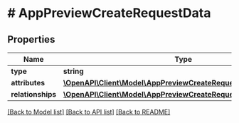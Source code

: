 # # AppPreviewCreateRequestData

## Properties

Name | Type | Description | Notes
------------ | ------------- | ------------- | -------------
**type** | **string** |  | 
**attributes** | [**\OpenAPI\Client\Model\AppPreviewCreateRequestDataAttributes**](AppPreviewCreateRequestDataAttributes.md) |  | 
**relationships** | [**\OpenAPI\Client\Model\AppPreviewCreateRequestDataRelationships**](AppPreviewCreateRequestDataRelationships.md) |  | 

[[Back to Model list]](../../README.md#documentation-for-models) [[Back to API list]](../../README.md#documentation-for-api-endpoints) [[Back to README]](../../README.md)


